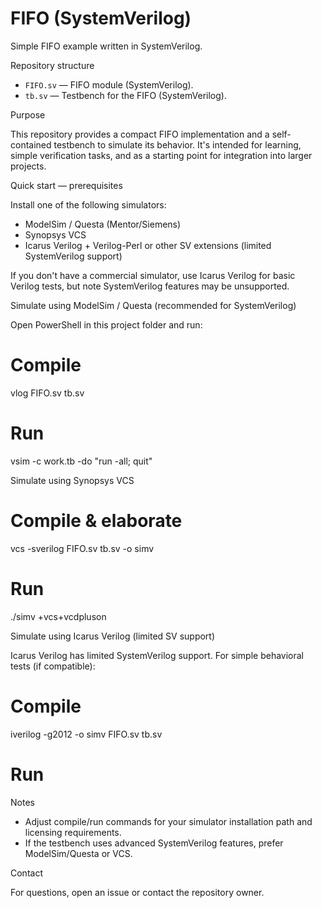 # FIFO (SystemVerilog)

Simple FIFO example written in SystemVerilog.

Repository structure

- `FIFO.sv` — FIFO module (SystemVerilog).
- `tb.sv` — Testbench for the FIFO (SystemVerilog).

Purpose

This repository provides a compact FIFO implementation and a self-contained testbench to simulate its behavior. It's intended for learning, simple verification tasks, and as a starting point for integration into larger projects.

Quick start — prerequisites

Install one of the following simulators:

- ModelSim / Questa (Mentor/Siemens)
- Synopsys VCS
- Icarus Verilog + Verilog-Perl or other SV extensions (limited SystemVerilog support)

If you don't have a commercial simulator, use Icarus Verilog for basic Verilog tests, but note SystemVerilog features may be unsupported.

Simulate using ModelSim / Questa (recommended for SystemVerilog)

Open PowerShell in this project folder and run:

# Compile

vlog FIFO.sv tb.sv

# Run

vsim -c work.tb -do "run -all; quit"

Simulate using Synopsys VCS

# Compile & elaborate

vcs -sverilog FIFO.sv tb.sv -o simv

# Run

./simv +vcs+vcdpluson

Simulate using Icarus Verilog (limited SV support)

Icarus Verilog has limited SystemVerilog support. For simple behavioral tests (if compatible):

# Compile

iverilog -g2012 -o simv FIFO.sv tb.sv

# Run

Notes

- Adjust compile/run commands for your simulator installation path and licensing requirements.
- If the testbench uses advanced SystemVerilog features, prefer ModelSim/Questa or VCS.

Contact

For questions, open an issue or contact the repository owner.
